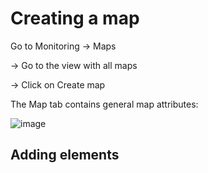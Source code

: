 # Creating a map

Go to Monitoring → Maps

→ Go to the view with all maps

→ Click on Create map

The Map tab contains general map attributes:

![image](https://github.com/lersakk/ZabbixUserManual/assets/136166133/57337970-c73b-433c-b6ab-ddbb14dc8121)

## Adding elements

